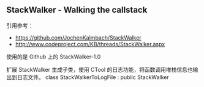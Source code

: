## StackWalker - Walking the callstack

引用参考：
* https://github.com/JochenKalmbach/StackWalker
* http://www.codeproject.com/KB/threads/StackWalker.aspx


使用的是 Github 上的 StackWalker-1.0

扩展 StackWalker 生成子类，使用 CTool 的日志功能，将函数调用堆栈信息也输出到日志文件。
class StackWalkerToLogFile : public StackWalker



